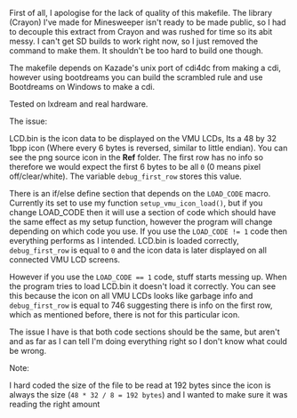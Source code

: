 First of all, I apologise for the lack of quality of this makefile. The library (Crayon) I've made for Minesweeper isn't ready to be made public, so I had to decouple this extract from Crayon and was rushed for time so its abit messy. I can't get SD builds to work right now, so I just removed the command to make them. It shouldn't be too hard to build one though.

The makefile depends on Kazade's unix port of cdi4dc from making a cdi, however using bootdreams you can build the scrambled rule and use Bootdreams on Windows to make a cdi.

Tested on lxdream and real hardware.




The issue:

LCD.bin is the icon data to be displayed on the VMU LCDs, Its a 48 by 32 1bpp icon (Where every 6 bytes is reversed, similar to little endian). You can see the png source icon in the **Ref** folder. The first row has no info so therefore we would expect the first 6 bytes to be all `0` (0 means pixel off/clear/white). The variable `debug_first_row` stores this value.

There is an if/else define section that depends on the `LOAD_CODE` macro. Currently its set to use my function `setup_vmu_icon_load()`, but if you change LOAD_CODE then it will use a section of code which should have the same effect as my setup function, however the program will change depending on which code you use. If you use the `LOAD_CODE != 1` code then everything performs as I intended. LCD.bin is loaded correctly, `debug_first_row` is equal to `0` and the icon data is later displayed on all connected VMU LCD screens.

However if you use the `LOAD_CODE == 1` code, stuff starts messing up. When the program tries to load LCD.bin it doesn't load it correctly. You can see this because the icon on all VMU LCDs looks like garbage info and `debug_first_row` is equal to 746 suggesting there is info on the first row, which as mentioned before, there is not for this particular icon.

The issue I have is that both code sections should be the same, but aren't and as far as I can tell I'm doing everything right so I don't know what could be wrong.

Note:

I hard coded the size of the file to be read at 192 bytes since the icon is always the size (`48 * 32 / 8 = 192 bytes`) and I wanted to make sure it was reading the right amount
